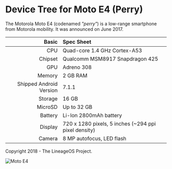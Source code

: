 Device Tree for Moto E4 (Perry)
===========================================

The Motorola Moto E4 (codenamed _"perry"_) is a low-range smartphone from Motorola mobility.
It was announced on June 2017.

Basic   | Spec Sheet
-------:|:-------------------------
CPU     | Quad-core 1.4 GHz Cortex-A53
Chipset | Qualcomm MSM8917 Snapdragon 425
GPU     | Adreno 308
Memory  | 2 GB RAM
Shipped Android Version | 7.1.1
Storage | 16 GB
MicroSD | Up to 32 GB
Battery | Li-Ion 2800mAh battery
Display | 720 x 1280 pixels, 5 inches (~294 ppi pixel density)
Camera  | 8 MP autofocus, LED flash

Copyright 2018 - The LineageOS Project.

![Moto E4](https://www.motorola.com/sites/default/files/library/storage/products/smartphones/moto-e4-NA-1000.png "Moto E4")
